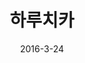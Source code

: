 ---
layout: video
title: "  하루치카"
path: 하루치카
num: 12
date: 2016-3-24
categories:
- 2016-1
tags: [하루치카]
img: //api.moeni.net/img.php?img=2016/01/haruchika.jpg
---